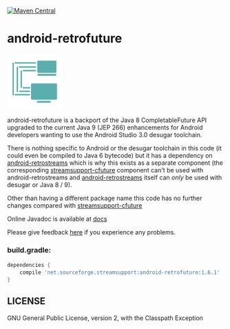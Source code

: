 [![Maven Central](https://img.shields.io/maven-central/v/net.sourceforge.streamsupport/android-retrofuture.svg)](http://mvnrepository.com/artifact/net.sourceforge.streamsupport/android-retrofuture)

# android-retrofuture

![](art/streamsupport-sf.png)

android-retrofuture is a backport of the Java 8 CompletableFuture API upgraded to the current Java 9 (JEP 266) enhancements for Android developers wanting to use the Android Studio 3.0 desugar toolchain.

There is nothing specific to Android or the desugar toolchain in this code (it could even be compiled to Java 6 bytecode) but
it has a dependency on [android-retrostreams](https://github.com/retrostreams/android-retrostreams) which is why this exists as a separate component (the corresponding
[streamsupport-cfuture](https://github.com/stefan-zobel/streamsupport/tree/master/src/cfuture) component can't be used with android-retrostreams
and [android-retrostreams](https://github.com/retrostreams/android-retrostreams) itself can *only* be used with desugar or Java 8 / 9).

Other than having a different package name this code has no further changes compared with [streamsupport-cfuture](https://github.com/stefan-zobel/streamsupport/tree/master/src/cfuture)

Online Javadoc is available at [docs](https://retrostreams.github.io/android-retrofuture/apidocs/index.html)

Please give feedback [here](https://github.com/retrostreams/android-retrofuture/issues) if you experience any problems.


### build.gradle:

```gradle
dependencies {
    compile 'net.sourceforge.streamsupport:android-retrofuture:1.6.1'
}
```

## LICENSE

GNU General Public License, version 2, with the Classpath Exception

